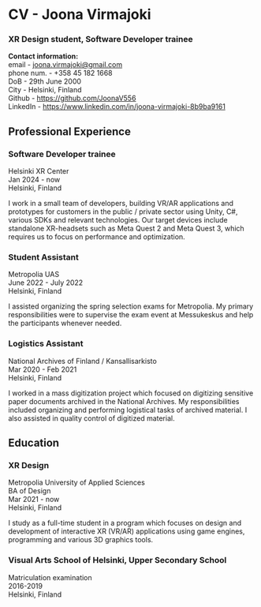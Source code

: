 # CV - Joona Virmajoki  
### XR Design student, Software Developer trainee  

**Contact information:**  
email - joona.virmajoki@gmail.com  
phone num. - +358 45 182 1668  
DoB - 29th June 2000  
City - Helsinki, Finland  
Github - https://github.com/JoonaV556  
LinkedIn - https://www.linkedin.com/in/joona-virmajoki-8b9ba9161  

## Professional Experience  
### Software Developer trainee  
Helsinki XR Center  
Jan 2024 - now  
Helsinki, Finland 

I work in a small team of developers, building VR/AR applications and prototypes for customers in the public / private sector using Unity, C#, various SDKs and relevant technologies. Our target devices include standalone XR-headsets such as Meta Quest 2 and Meta Quest 3, which requires us to focus on performance and optimization.

### Student Assistant  
Metropolia UAS  
June 2022 - July 2022  
Helsinki, Finland 

I assisted organizing the spring selection exams for Metropolia. My primary responsibilities were to supervise the exam event at Messukeskus and help the participants whenever needed. 

### Logistics Assistant  
National Archives of Finland / Kansallisarkisto  
Mar 2020 - Feb 2021  
Helsinki, Finland 

I worked in a mass digitization project which focused on digitizing sensitive paper documents archived in the National Archives. My responsibilities included organizing and performing logistical tasks of archived material. I also assisted in quality control of digitized material.

## Education  
### XR Design  
Metropolia University of Applied Sciences  
BA of Design  
Mar 2021 - now  
Helsinki, Finland  

I study as a full-time student in a program which focuses on design and development of interactive XR (VR/AR) applications using game engines, programming and various 3D graphics tools.

### Visual Arts School of Helsinki, Upper Secondary School  
Matriculation examination  
2016-2019  
Helsinki, Finland  


